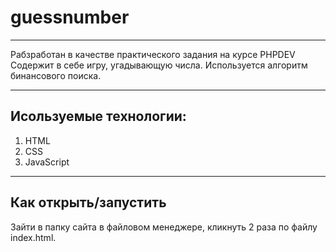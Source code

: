 # guessnumber

___
Рабзработан в качестве практического задания на курсе PHPDEV
Содержит в себе игру, угадывающую числа. Используется алгоритм бинансового поиска.
___
## Исользуемые технологии:
1. HTML
2. CSS
3. JavaScript
---
## Как открыть/запустить
Зайти в папку сайта в файловом менеджере, кликнуть 2 раза по файлу index.html.

